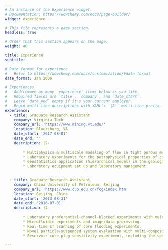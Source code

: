 ```yaml
---
# An instance of the Experience widget.
# Documentation: https://wowchemy.com/docs/page-builder/
widget: experience

# This file represents a page section.
headless: true

# Order that this section appears on the page.
weight: 40

title: Experience
subtitle:

# Date format for experience
#   Refer to https://wowchemy.com/docs/customization/#date-format
date_format: Jan 2006

# Experiences.
#   Add/remove as many `experience` items below as you like.
#   Required fields are `title`, `company`, and `date_start`.
#   Leave `date_end` empty if it's your current employer.
#   Begin multi-line descriptions with YAML's `|2-` multi-line prefix.
experience:
  - title: Graduate Research Assistant
    company: Virginia Tech
    company_url: 'https://www.mining.vt.edu/'
    location: Blacksburg, VA
    date_start: '2017-08-01'
    date_end: ''
    description: |2-
    
        * Multiphysics & multiscale modeling of flow in tight porous media by MATLAB and finite difference method.
        * Laboratory experiments for the petrophysical properties of conventional and unconventional rock samples.
        * Geostatistics application (hierarchical model) in the geological formation properties investigation.
        * Laboratory equipment set up and laboratory management.

        
  - title: Graduate Research Assistant
    company: China University of Petroleum, Beijing
    company_url: 'https://www.cup.edu.cn/fcg/index.htm'
    location: Beijing, China
    date_start: '2013-08-31'
    date_end: '2016-07-01'
    description: |2-
    
        * Laboratory preferential-channel-blocked experiments with multiple parameter analysis.
        * Microfluidic experiments and image/data processing. 
        * Real-time CT scanning of core flooding experiments.
        * Novel particle-suspended system evaluation with multi-compositions and -concentrations.
        * Reservoir core plug sensitivity experiment, including the sensitivity of salinity, velocity, and effective stress.

---
```

